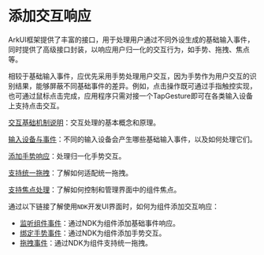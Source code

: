 # 添加交互响应
<!--Kit: ArkUI-->
<!--Subsystem: ArkUI-->
<!--Owner: @jiangtao92-->
<!--SE: @piggyguy-->
<!--TSE: @songyanhong-->

ArkUI框架提供了丰富的接口，用于处理用户通过不同外设生成的基础输入事件，同时提供了高级接口封装，以响应用户归一化的交互行为，如手势、拖拽、焦点等。

相较于基础输入事件，应优先采用手势处理用户交互，因为手势作为用户交互的识别结果，能够屏蔽不同基础事件的差异。例如，点击操作既可通过手指触控实现，也可通过鼠标点击完成，应用程序只需对接一个TapGesture即可在各类输入设备上支持点击交互。

[交互基础机制说明](arkts-interaction-basic-principles.md)：交互处理的基本概念和原理。

[输入设备与事件](arkts-interaction-development-guide-raw-input-event.md)：不同的输入设备会产生哪些基础输入事件，以及如何处理它们。

[添加手势响应](arkts-interaction-development-guide-support-gesture.md)：处理归一化手势交互。

[支持统一拖拽](arkts-common-events-drag-event.md)：了解如何适配统一拖拽。

[支持焦点处理](arkts-common-events-focus-event.md)：了解如何控制和管理界面中的组件焦点。

通过以下链接了解使用`NDK`开发UI界面时，如何为组件添加交互响应：
- [监听组件事件](ndk-listen-to-component-events.md)：通过NDK为组件添加基础事件响应。
- [绑定手势事件](ndk-bind-gesture-events.md)：通过NDK为组件添加手势交互。
- [拖拽事件](ndk-drag-event.md)：通过NDK为组件支持统一拖拽。